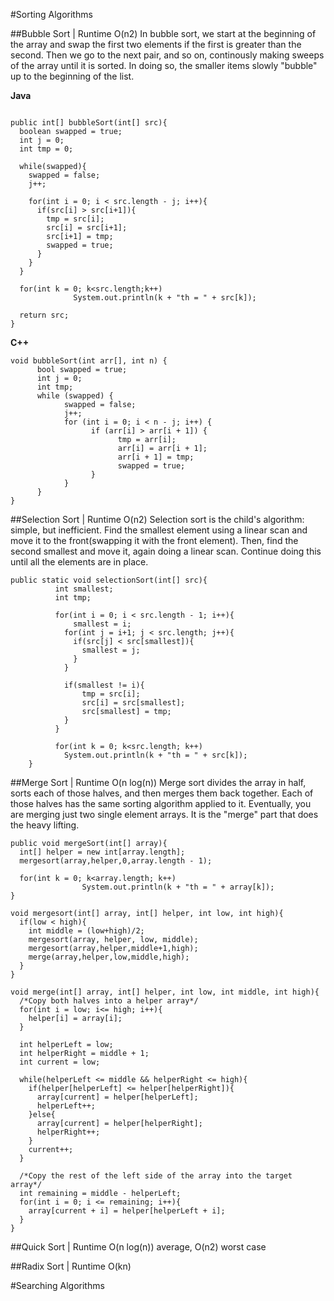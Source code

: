 
#Sorting Algorithms

##Bubble Sort | Runtime O(n2)
In bubble sort, we start at the beginning of the array and swap the first two elements if the first is greater than the second. Then we go to the
next pair, and so on, continously making sweeps of the array until it is sorted. In doing so, the smaller items slowly "bubble" up to the beginning
of the list.   

**Java**  
```

public int[] bubbleSort(int[] src){
  boolean swapped = true;
  int j = 0;
  int tmp = 0;
  
  while(swapped){
    swapped = false;
    j++;
    
    for(int i = 0; i < src.length - j; i++){
      if(src[i] > src[i+1]){
        tmp = src[i];
        src[i] = src[i+1];
        src[i+1] = tmp;
        swapped = true;
      }
    }
  }
  
  for(int k = 0; k<src.length;k++)
			  System.out.println(k + "th = " + src[k]);
  
  return src;
}

```

**C++**
```
void bubbleSort(int arr[], int n) {
      bool swapped = true;
      int j = 0;
      int tmp;
      while (swapped) {
            swapped = false;
            j++;
            for (int i = 0; i < n - j; i++) {
                  if (arr[i] > arr[i + 1]) {
                        tmp = arr[i];
                        arr[i] = arr[i + 1];
                        arr[i + 1] = tmp;
                        swapped = true;
                  }
            }
      }
}
```

##Selection Sort | Runtime O(n2)
Selection sort is the child's algorithm: simple, but inefficient. Find the smallest element using a linear scan and move it to the front(swapping it with the front element).
Then, find the second smallest and move it, again doing a linear scan. Continue doing this until all the elements are in place.

```
public static void selectionSort(int[] src){
		  int smallest;
		  int tmp;
		  
		  for(int i = 0; i < src.length - 1; i++){
			  smallest = i;
		    for(int j = i+1; j < src.length; j++){
		      if(src[j] < src[smallest]){
		        smallest = j;
		      }
		    }
		    
		    if(smallest != i){
		        tmp = src[i];
		        src[i] = src[smallest];
		        src[smallest] = tmp;
		    }
		  }
		  
		  for(int k = 0; k<src.length; k++)
			System.out.println(k + "th = " + src[k]);
	}
```

##Merge Sort | Runtime O(n log(n))
Merge sort divides the array in half, sorts each of those halves, and then merges them back together. Each of those halves has the same sorting
algorithm applied to it. Eventually, you are merging just two single element arrays. It is the "merge" part that does the heavy lifting.

```
public void mergeSort(int[] array){
  int[] helper = new int[array.length];
  mergesort(array,helper,0,array.length - 1);
  
  for(int k = 0; k<array.length; k++)
				System.out.println(k + "th = " + array[k]);
}

void mergesort(int[] array, int[] helper, int low, int high){
  if(low < high){
    int middle = (low+high)/2;
    mergesort(array, helper, low, middle);
    mergesort(array,helper,middle+1,high);
    merge(array,helper,low,middle,high);
  }
}

void merge(int[] array, int[] helper, int low, int middle, int high){
  /*Copy both halves into a helper array*/
  for(int i = low; i<= high; i++){
    helper[i] = array[i];
  }
  
  int helperLeft = low;
  int helperRight = middle + 1;
  int current = low;
  
  while(helperLeft <= middle && helperRight <= high){
    if(helper[helperLeft] <= helper[helperRight]){
      array[current] = helper[helperLeft];
      helperLeft++;
    }else{
      array[current] = helper[helperRight];
      helperRight++;
    }
    current++;
  }
  
  /*Copy the rest of the left side of the array into the target array*/
  int remaining = middle - helperLeft;
  for(int i = 0; i <= remaining; i++){
    array[current + i] = helper[helperLeft + i];
  }
}
```

##Quick Sort | Runtime O(n log(n)) average, O(n2) worst case

##Radix Sort | Runtime O(kn)

#Searching Algorithms

